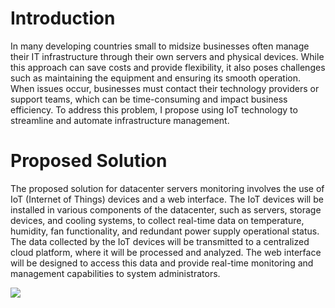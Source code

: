 # Introduction 

In many developing countries  small to midsize businesses often manage their IT infrastructure through their own servers and physical devices. While this approach can save costs and provide flexibility, it also poses challenges such as maintaining the equipment and ensuring its smooth operation. When issues occur, businesses must contact their technology providers or support teams, which can be time-consuming and impact business efficiency. To address this problem, I propose using IoT technology to streamline and automate infrastructure management.


# Proposed Solution

The proposed solution for datacenter servers  monitoring involves the use of IoT (Internet of Things) devices and a web interface. The IoT devices will be installed in various components of the datacenter, such as servers, storage devices, and cooling systems, to collect real-time data on temperature, humidity, fan functionality, and redundant power supply operational status.
The data collected by the IoT devices will be transmitted to a centralized cloud platform, where it will be processed and analyzed. The web interface will be designed to access this data and provide real-time monitoring and management capabilities to system administrators.



<img src="https://user-images.githubusercontent.com/65341172/227161592-21996063-89e4-4a22-bc1c-508b21fcb5ec.png" >

